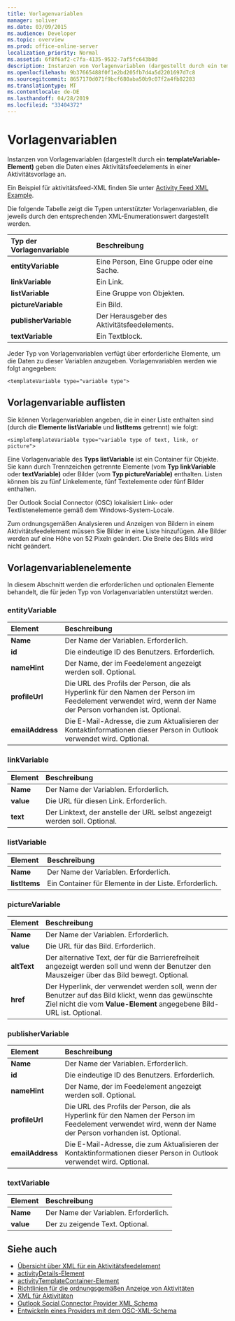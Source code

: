 ```yaml
---
title: Vorlagenvariablen
manager: soliver
ms.date: 03/09/2015
ms.audience: Developer
ms.topic: overview
ms.prod: office-online-server
localization_priority: Normal
ms.assetid: 6f8f6af2-c7fa-4135-9532-7af5fc643b0d
description: Instanzen von Vorlagenvariablen (dargestellt durch ein templateVariable-Element) geben die Daten eines Aktivitätsfeedelements in einer Aktivitätsvorlage an.
ms.openlocfilehash: 9b37665488f0f1e2bd205fb7d4a5d2201697d7c8
ms.sourcegitcommit: 8657170d071f9bcf680aba50b9c07f2a4fb82283
ms.translationtype: MT
ms.contentlocale: de-DE
ms.lasthandoff: 04/28/2019
ms.locfileid: "33404372"
---
```

# <a name="template-variables"></a>Vorlagenvariablen

Instanzen von Vorlagenvariablen (dargestellt durch ein **templateVariable-Element)** geben die Daten eines Aktivitätsfeedelements in einer Aktivitätsvorlage an. 
  
Ein Beispiel für aktivitätsfeed-XML finden Sie unter [Activity Feed XML Example](activity-feed-xml-example.md).

Die folgende Tabelle zeigt die Typen unterstützter Vorlagenvariablen, die jeweils durch den entsprechenden XML-Enumerationswert dargestellt werden.
  
|**Typ der Vorlagenvariable**|**Beschreibung**|
|:-----|:-----|
|**entityVariable** <br/> |Eine Person, Eine Gruppe oder eine Sache.  <br/> |
|**linkVariable** <br/> |Ein Link.  <br/> |
|**listVariable** <br/> |Eine Gruppe von Objekten.  <br/> |
|**pictureVariable** <br/> |Ein Bild.  <br/> |
|**publisherVariable** <br/> |Der Herausgeber des Aktivitätsfeedelements.  <br/> |
|**textVariable** <br/> |Ein Textblock.  <br/> |
   
Jeder Typ von Vorlagenvariablen verfügt über erforderliche Elemente, um die Daten zu dieser Variablen anzugeben. Vorlagenvariablen werden wie folgt angegeben:
  
`<templateVariable type="variable type">`
  
## <a name="list-template-variable"></a>Vorlagenvariable auflisten

Sie können Vorlagenvariablen angeben, die in einer Liste enthalten sind (durch die **Elemente listVariable** und **listItems** getrennt) wie folgt: 
  
`<simpleTemplateVariable type="variable type of text, link, or picture">`
  
Eine Vorlagenvariable des **Typs listVariable** ist ein Container für Objekte. Sie kann durch Trennzeichen getrennte Elemente (vom **Typ linkVariable** oder **textVariable)** oder Bilder (vom **Typ pictureVariable)** enthalten. Listen können bis zu fünf Linkelemente, fünf Textelemente oder fünf Bilder enthalten. 
  
Der Outlook Social Connector (OSC) lokalisiert Link- oder Textlistenelemente gemäß dem Windows-System-Locale.
  
Zum ordnungsgemäßen Analysieren und Anzeigen von Bildern in einem Aktivitätsfeedelement müssen Sie Bilder in eine Liste hinzufügen. Alle Bilder werden auf eine Höhe von 52 Pixeln geändert. Die Breite des Bilds wird nicht geändert.
  
## <a name="template-variable-elements"></a>Vorlagenvariablenelemente

In diesem Abschnitt werden die erforderlichen und optionalen Elemente behandelt, die für jeden Typ von Vorlagenvariablen unterstützt werden.
  
### <a name="entityvariable"></a>entityVariable

|**Element**|**Beschreibung**|
|:-----|:-----|
|**Name** <br/> |Der Name der Variablen. Erforderlich.  <br/> |
|**id** <br/> |Die eindeutige ID des Benutzers. Erforderlich.  <br/> |
|**nameHint** <br/> |Der Name, der im Feedelement angezeigt werden soll. Optional.  <br/> |
|**profileUrl** <br/> |Die URL des Profils der Person, die als Hyperlink für den Namen der Person im Feedelement verwendet wird, wenn der Name der Person vorhanden ist. Optional.  <br/> |
|**emailAddress** <br/> |Die E-Mail-Adresse, die zum Aktualisieren der Kontaktinformationen dieser Person in Outlook verwendet wird. Optional.  <br/> |
   
### <a name="linkvariable"></a>linkVariable

|**Element**|**Beschreibung**|
|:-----|:-----|
|**Name** <br/> |Der Name der Variablen. Erforderlich.  <br/> |
|**value** <br/> |Die URL für diesen Link. Erforderlich.  <br/> |
|**text** <br/> |Der Linktext, der anstelle der URL selbst angezeigt werden soll. Optional.  <br/> |
   
### <a name="listvariable"></a>listVariable

|**Element**|**Beschreibung**|
|:-----|:-----|
|**Name** <br/> |Der Name der Variablen. Erforderlich.  <br/> |
|**listItems** <br/> |Ein Container für Elemente in der Liste. Erforderlich.  <br/> |
   
### <a name="picturevariable"></a>pictureVariable

|**Element**|**Beschreibung**|
|:-----|:-----|
|**Name** <br/> |Der Name der Variablen. Erforderlich.  <br/> |
|**value** <br/> |Die URL für das Bild. Erforderlich.  <br/> |
|**altText** <br/> |Der alternative Text, der für die Barrierefreiheit angezeigt werden soll und wenn der Benutzer den Mauszeiger über das Bild bewegt. Optional.  <br/> |
|**href** <br/> |Der Hyperlink, der verwendet werden soll, wenn der Benutzer auf das Bild klickt, wenn das gewünschte Ziel nicht die vom **Value-Element** angegebene Bild-URL ist. Optional.  <br/> |
   
### <a name="publishervariable"></a>publisherVariable

|**Element**|**Beschreibung**|
|:-----|:-----|
|**Name** <br/> |Der Name der Variablen. Erforderlich.  <br/> |
|**id** <br/> |Die eindeutige ID des Benutzers. Erforderlich.  <br/> |
|**nameHint** <br/> |Der Name, der im Feedelement angezeigt werden soll. Optional.  <br/> |
|**profileUrl** <br/> |Die URL des Profils der Person, die als Hyperlink für den Namen der Person im Feedelement verwendet wird, wenn der Name der Person vorhanden ist. Optional.  <br/> |
|**emailAddress** <br/> |Die E-Mail-Adresse, die zum Aktualisieren der Kontaktinformationen dieser Person in Outlook verwendet wird. Optional.  <br/> |
   
### <a name="textvariable"></a>textVariable

|**Element**|**Beschreibung**|
|:-----|:-----|
|**Name** <br/> |Der Name der Variablen. Erforderlich.  <br/> |
|**value** <br/> |Der zu zeigende Text. Optional.  <br/> |
   
## <a name="see-also"></a>Siehe auch

- [Übersicht über XML für ein Aktivitätsfeedelement](overview-of-xml-for-an-activity-feed-item.md)  
- [activityDetails-Element](activitydetails-element.md)  
- [activityTemplateContainer-Element](activitytemplatecontainer-element.md)  
- [Richtlinien für die ordnungsgemäßen Anzeige von Aktivitäten](guidelines-for-properly-displaying-activities.md)  
- [XML für Aktivitäten](xml-for-activities.md)  
- [Outlook Social Connector Provider XML Schema](outlook-social-connector-provider-xml-schema.md)
- [Entwickeln eines Providers mit dem OSC-XML-Schema](developing-a-provider-with-the-osc-xml-schema.md)

